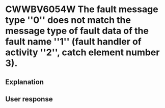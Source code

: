 # CWWBV6054W The fault message type ''0'' does not match the message type of fault data of the fault name ''1'' (fault handler of activity ''2'', catch element number 3).

## Explanation

## User response